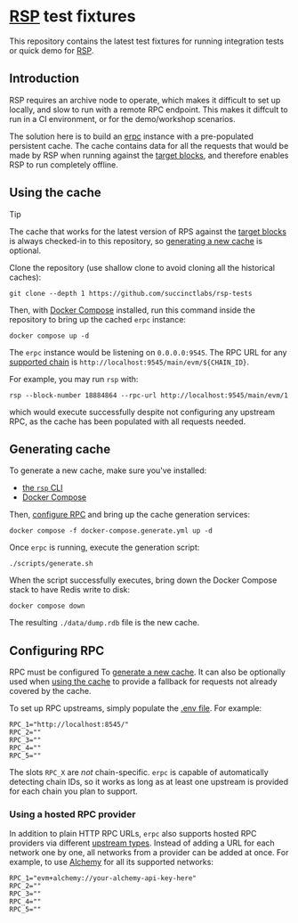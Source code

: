 # [RSP](https://github.com/succinctlabs/rsp) test fixtures

This repository contains the latest test fixtures for running integration tests or quick demo for [RSP](https://github.com/succinctlabs/rsp).

## Introduction

RSP requires an archive node to operate, which makes it difficult to set up locally, and slow to run with a remote RPC endpoint. This makes it diffcult to run in a CI environment, or for the demo/workshop scenarios.

The solution here is to build an [erpc](https://github.com/erpc/erpc) instance with a pre-populated persistent cache. The cache contains data for all the requests that would be made by RSP when running against the [target blocks](./blocks.json), and therefore enables RSP to run completely offline.

## Using the cache

> [!TIP]
>
> The cache that works for the latest version of RPS against the [target blocks](./blocks.json) is always checked-in to this repository, so [generating a new cache](#generating-cache) is optional.

Clone the repository (use shallow clone to avoid cloning all the historical caches):

```console
git clone --depth 1 https://github.com/succinctlabs/rsp-tests
```

Then, with [Docker Compose](https://docs.docker.com/compose/) installed, run this command inside the repository to bring up the cached `erpc` instance:

```console
docker compose up -d
```

The `erpc` instance would be listening on `0.0.0.0:9545`. The RPC URL for any [supported chain](./blocks.json) is `http://localhost:9545/main/evm/${CHAIN_ID}`.

For example, you may run `rsp` with:

```console
rsp --block-number 18884864 --rpc-url http://localhost:9545/main/evm/1
```

which would execute successfully despite not configuring any upstream RPC, as the cache has been populated with all requests needed.

## Generating cache

To generate a new cache, make sure you've installed:

- [the `rsp` CLI](https://github.com/succinctlabs/rsp?tab=readme-ov-file#installing-the-cli)
- [Docker Compose](https://docs.docker.com/compose/)

Then, [configure RPC](#configuring-rpc) and bring up the cache generation services:

```console
docker compose -f docker-compose.generate.yml up -d
```

Once `erpc` is running, execute the generation script:

```console
./scripts/generate.sh
```

When the script successfully executes, bring down the Docker Compose stack to have Redis write to disk:

```console
docker compose down
```

The resulting `./data/dump.rdb` file is the new cache.

## Configuring RPC

RPC must be configured To [generate a new cache](#generating-cache). It can also be optionally used when [using the cache](#using-the-cache) to provide a fallback for requests not already covered by the cache.

To set up RPC upstreams, simply populate the [.env file](./.env). For example:

```env
RPC_1="http://localhost:8545/"
RPC_2=""
RPC_3=""
RPC_4=""
RPC_5=""
```

The slots `RPC_X` are _not_ chain-specific. `erpc` is capable of automatically detecting chain IDs, so it works as long as at least one upstream is provided for each chain you plan to support.

### Using a hosted RPC provider

In addition to plain HTTP RPC URLs, `erpc` also supports hosted RPC providers via different [upstream types](https://docs.erpc.cloud/config/projects/upstreams). Instead of adding a URL for each network one by one, all networks from a provider can be added at once. For example, to use [Alchemy](https://www.alchemy.com/) for all its supported networks:

```env
RPC_1="evm+alchemy://your-alchemy-api-key-here"
RPC_2=""
RPC_3=""
RPC_4=""
RPC_5=""
```
